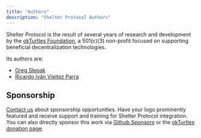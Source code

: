 ```yaml
---
title: "Authors"
description: "Shelter Protocol Authors"
---
```


Shelter Protocol is the result of several years of research and development by the [okTurtles Foundation](https://okturtles.org), a 501(c)(3) non-profit focused on supporting beneficial decentralization technologies.

Its authors are:

- [Greg Slepak](https://fixingtao.com)
- [Ricardo Iván Vieitez Parra](https://corride.at/)

## Sponsorship

[Contact us](mailto:hi@okturtles.org) about sponsorship opportunities. Have your logo prominently featured and receive support and training for Shelter Protocol integration. You can also directly sponsor this work via [Github Sponsors](https://github.com/sponsors/okTurtles) or the [okTurtles donation page](https://okturtles.org/donate/).
